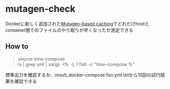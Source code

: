 # mutagen-check
Dockerに新しく追加された[Mutagen-based caching](https://docs.docker.com/docker-for-mac/mutagen-caching/)でどれだけhostとcontainer間でのファイルのやり取りが早くなったか測定できる

## How to
> source time-compose<br>
> ls | grep yml | xargs -I% -L 1 fish -c "time-compose %"

標準出力を確認するか、result_docker-compose.foo.yml.txtから10回の試行結果を確認できる
